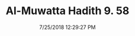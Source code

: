 ---
title        : "Al-Muwatta Hadith 9. 58"
date         : 7/25/2018 12:29:27 PM
draft        : false
type         : "hadith"
layout       : "hadith"
BookCode     : "AMH"
VolumeNumber : "9"
HadithNumber : "58"
categories  :  ["Prayer, Shortening - Waiting for the Prayer and Walking to It"]
---
